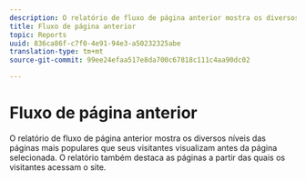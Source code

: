 ```yaml
---
description: O relatório de fluxo de página anterior mostra os diversos níveis das páginas mais populares que seus visitantes visualizam antes da página selecionada. O relatório também destaca as páginas a partir das quais os visitantes acessam o site.
title: Fluxo de página anterior
topic: Reports
uuid: 836ca86f-c7f0-4e91-94e3-a50232325abe
translation-type: tm+mt
source-git-commit: 99ee24efaa517e8da700c67818c111c4aa90dc02

---
```



# Fluxo de página anterior

O relatório de fluxo de página anterior mostra os diversos níveis das páginas mais populares que seus visitantes visualizam antes da página selecionada. O relatório também destaca as páginas a partir das quais os visitantes acessam o site.

